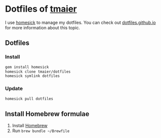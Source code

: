 # Dotfiles of [tmaier][]

I use [homesick][] to manage my dotfiles.
You can check out [dotfiles.github.io][] for more information about this topic.

[tmaier]: http://tobiasmaier.info
[homesick]: https://github.com/technicalpickles/homesick
[dotfiles.github.io]: http://dotfiles.github.io/

## Dotfiles

### Install

```bash
gem install homesick
homesick clone tmaier/dotfiles
homesick symlink dotfiles
```

### Update


```bash
homesick pull dotfiles
```

## Install Homebrew formulae

1. Install [Homebrew](http://brew.sh)
2. Run `brew bundle ~/Brewfile`
